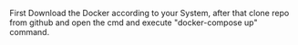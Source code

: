 First Download the Docker according to your System, after that clone repo from github and open the cmd and execute "docker-compose up" command.
